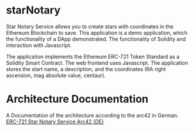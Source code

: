 # starNotary

Star Notary Service allows you to create stars with coordinates in the Ethereum Blockchain to save. This application is a demo application, which the functionality of a DApp demonstrated. The functionality of Solidity and interaction with Javascript.
 
The application implements the Ethereum ERC-721 Token Standard as a Solidity Smart Contract. The web frontend uses Javascript. The application stores the start name, a description, and the coordinates (RA right ascension, mag absolute value, centaur).

# Architecture Documentation

A Documentation of the architecture according to the arc42 in German.  
[ERC-721 Star Notary Service Arc42 (DE)](https://zils-kaisersesch.de/2020/01/erc-721-star-notary-service-arc42-de/)
